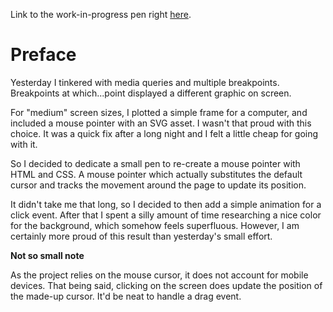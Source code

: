 Link to the work-in-progress pen right [here]().

# Preface 

Yesterday I tinkered with media queries and multiple breakpoints. Breakpoints at which...point displayed a different graphic on screen.

For "medium" screen sizes, I plotted a simple frame for a computer, and included a mouse pointer with an SVG asset. I wasn't that proud with this choice. It was a quick fix after a long night and I felt a little cheap for going with it.

So I decided to dedicate a small pen to re-create a mouse pointer with HTML and CSS. A mouse pointer which actually substitutes the default cursor and tracks the movement around the page to update its position.

It didn't take me that long, so I decided to then add a simple animation for a click event. After that I spent a silly amount of time researching a nice color for the background, which somehow feels superfluous. However, I am certainly more proud of this result than yesterday's small effort.

**Not so small note**

As the project relies on the mouse cursor, it does not account for mobile devices. That being said, clicking on the screen does update the position of the made-up cursor. It'd be neat to handle a drag event.